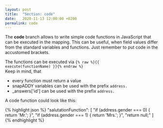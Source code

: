 ```yaml
---
layout: post
title:  "Section: code"
date:   2020-11-13 12:00:00 +0200
permalink: code
---
```


The <b>code</b> branch allows to write simple code functions in JavaScript that can be executed in the mapping. This can be useful, when field values differ from the standard variables and functions. Just remember to put code in the accustomed brackets.

The functions can be executed via <code>{% raw %}{{ execute(functionName) }}{% endraw %}</code><br>
Keep in mind, that
<ul>
	<li>every function must return a value</li>
	<li>snapADDY variables can be used with the prefix <code>address.</code></li>
	<li>_answers['id'] can be used with the prefix <code>address.</code></li>
</ul>
A code function could look like this:

{% highlight json %}
"salutationFunction": [
    "if (address.gender === 0) { return 'Mr.'; }",
    "if (address.gender === 1) { return 'Mrs.'; }",
    "return null;"
]
{% endhighlight %}
